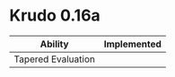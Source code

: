 # Krudo 0.16a

| Ability                 | Implemented |
| ----------------------- |:-----------:|
| Tapered Evaluation      |             |

